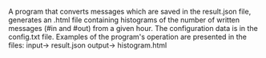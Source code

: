 A program that converts messages which are saved in the result.json file, generates an .html file containing histograms of the number of written messages (#in and #out) from a given hour.
The configuration data is in the config.txt file. 
Examples of the program's operation are presented in the files:
input-> result.json
output-> histogram.html
